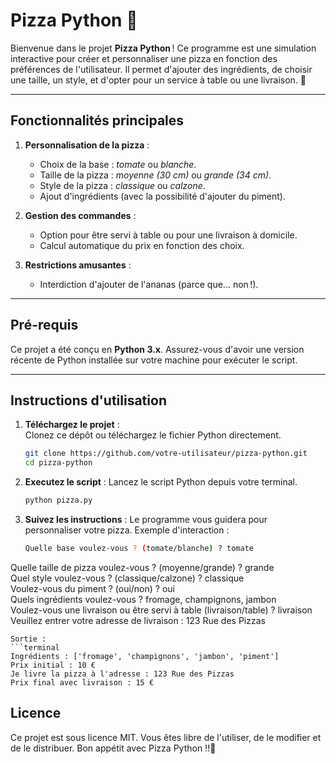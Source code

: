 # Pizza Python 🍕  

Bienvenue dans le projet **Pizza Python** ! Ce programme est une simulation interactive pour créer et personnaliser une pizza en fonction des préférences de l'utilisateur. Il permet d'ajouter des ingrédients, de choisir une taille, un style, et d'opter pour un service à table ou une livraison. 🚀  

---

## Fonctionnalités principales  
1. **Personnalisation de la pizza** :  
   - Choix de la base : _tomate_ ou _blanche_.  
   - Taille de la pizza : _moyenne (30 cm)_ ou _grande (34 cm)_.  
   - Style de la pizza : _classique_ ou _calzone_.  
   - Ajout d'ingrédients (avec la possibilité d'ajouter du piment).  

2. **Gestion des commandes** :  
   - Option pour être servi à table ou pour une livraison à domicile.  
   - Calcul automatique du prix en fonction des choix.  

3. **Restrictions amusantes** :  
   - Interdiction d'ajouter de l'ananas (parce que… non !).  

---

## Pré-requis  
Ce projet a été conçu en **Python 3.x**. Assurez-vous d'avoir une version récente de Python installée sur votre machine pour exécuter le script.  

---

## Instructions d'utilisation  

1. **Téléchargez le projet** :  
   Clonez ce dépôt ou téléchargez le fichier Python directement.  

   ```bash
   git clone https://github.com/votre-utilisateur/pizza-python.git
   cd pizza-python
   ```
2. **Executez le script** :
   Lancez le script Python depuis votre terminal.
   ```bash
   python pizza.py
   ```
3. **Suivez les instructions** :
   Le programme vous guidera pour personnaliser votre pizza.
   Exemple d'interaction :
   ```bash
   Quelle base voulez-vous ? (tomate/blanche) ? tomate  
  Quelle taille de pizza voulez-vous ? (moyenne/grande) ? grande  
  Quel style voulez-vous ? (classique/calzone) ? classique  
  Voulez-vous du piment ? (oui/non) ? oui  
  Quels ingrédients voulez-vous ? fromage, champignons, jambon  
  Voulez-vous une livraison ou être servi à table (livraison/table) ? livraison  
  Veuillez entrer votre adresse de livraison : 123 Rue des Pizzas 
  ```
Sortie :
```terminal
Ingrédients : ['fromage', 'champignons', 'jambon', 'piment']  
Prix initial : 10 €  
Je livre la pizza à l'adresse : 123 Rue des Pizzas  
Prix final avec livraison : 15 €
```
## **Licence**   
Ce projet est sous licence MIT. Vous êtes libre de l'utiliser, de le modifier et de le distribuer.
Bon appétit avec Pizza Python !!🍕
